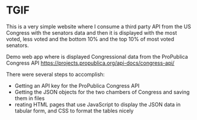 # TGIF

This is a very simple website where I consume a third party API from the US Congress with the senators data 
and then it is displayed with the most voted, less voted and the bottom 10% and the top 10% of most voted senators.

Demo web app where is displayed Congressional data from the ProPublica Congress API https://projects.propublica.org/api-docs/congress-api/

There were several steps to accomplish:

- Getting an API key for the ProPublica Congress API
- Getting the JSON objects for the two chambers of Congress and saving them in files
- reating HTML pages that use JavaScript to display the JSON data in tabular form, and CSS to format the tables nicely
